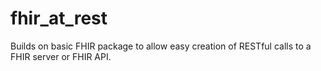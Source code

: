 # fhir_at_rest
Builds on basic FHIR package to allow easy creation of RESTful calls to a FHIR server or FHIR API.
